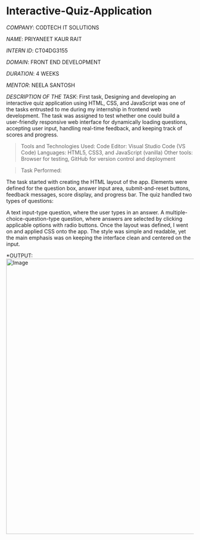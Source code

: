 # Interactive-Quiz-Application

*COMPANY*: CODTECH IT SOLUTIONS

*NAME*: PRIYANEET KAUR RAIT

*INTERN ID*: CT04DG3155

*DOMAIN*: FRONT END DEVELOPMENT

*DURATION*: 4 WEEKS

*MENTOR*: NEELA SANTOSH

*DESCRIPTION OF THE TASK*:
             First task, Designing and developing an interactive quiz application using HTML, CSS, and JavaScript was one of the tasks entrusted to me during my internship in frontend web development. The task was assigned to test whether one could build a user-friendly responsive web interface for dynamically loading questions, accepting user input, handling real-time feedback, and keeping track of scores and progress.

>Tools and Technologies Used:
>Code Editor: Visual Studio Code (VS Code)
>Languages: HTML5, CSS3, and JavaScript (vanilla)
>Other tools: Browser for testing, GitHub for version control and deployment

>Task Performed:

The task started with creating the HTML layout of the app. Elements were defined for the question box, answer input area, submit-and-reset buttons, feedback messages, score display, and progress bar. The quiz handled two types of questions:

A text input-type question, where the user types in an answer.
A multiple-choice-question-type question, where answers are selected by clicking applicable options with radio buttons.
Once the layout was defined, I went on and applied CSS onto the app. The style was simple and readable, yet the main emphasis was on keeping the interface clean and centered on the input.

*OUTPUT:
<img width="952" height="740" alt="Image" src="https://github.com/user-attachments/assets/19c6073c-cca8-4941-a4bf-c2cb65da3a12" />
